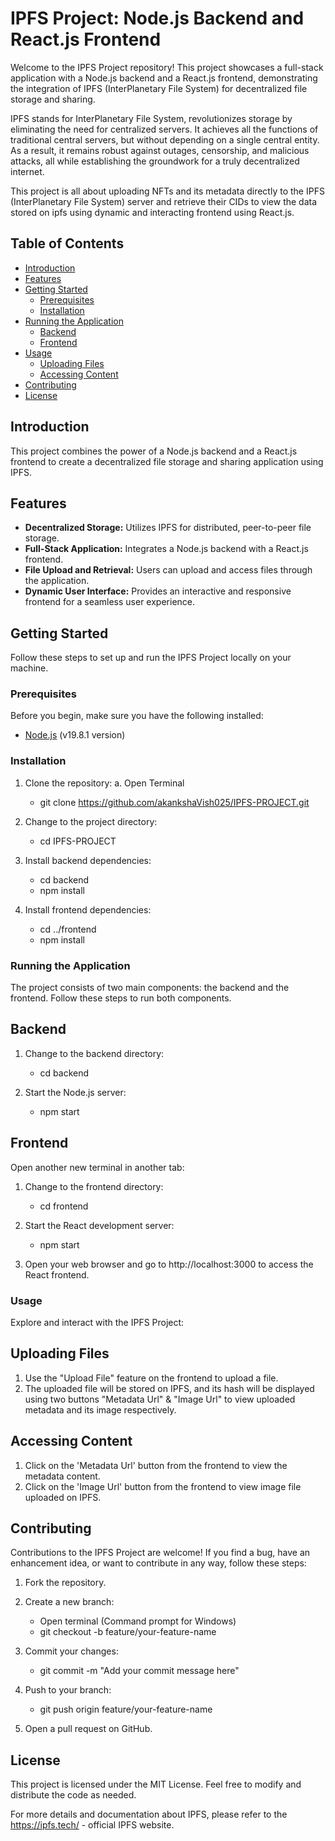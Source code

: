 # IPFS Project: Node.js Backend and React.js Frontend

Welcome to the IPFS Project repository! This project showcases a full-stack application with a Node.js backend and a React.js frontend, demonstrating the integration of IPFS (InterPlanetary File System) for decentralized file storage and sharing.

IPFS stands for InterPlanetary File System, revolutionizes storage by eliminating the need for centralized servers. It achieves all the functions of traditional central servers, but without depending on a single central entity. As a result, it remains robust against outages, censorship, and malicious attacks, all while establishing the groundwork for a truly decentralized internet.

This project is all about uploading NFTs and its metadata directly to the IPFS (InterPlanetary File System) server and retrieve their CIDs to view the data stored on ipfs using dynamic and interacting frontend using React.js.

## Table of Contents

- [Introduction](#introduction)
- [Features](#features)
- [Getting Started](#getting-started)
  - [Prerequisites](#prerequisites)
  - [Installation](#installation)
- [Running the Application](#running-the-application)
  - [Backend](#backend)
  - [Frontend](#frontend)
- [Usage](#usage)
  - [Uploading Files](#uploading-files)
  - [Accessing Content](#accessing-content)
- [Contributing](#contributing)
- [License](#license)

## Introduction

This project combines the power of a Node.js backend and a React.js frontend to create a decentralized file storage and sharing application using IPFS.

## Features

- **Decentralized Storage:** Utilizes IPFS for distributed, peer-to-peer file storage.
- **Full-Stack Application:** Integrates a Node.js backend with a React.js frontend.
- **File Upload and Retrieval:** Users can upload and access files through the application.
- **Dynamic User Interface:** Provides an interactive and responsive frontend for a seamless user experience.

## Getting Started

Follow these steps to set up and run the IPFS Project locally on your machine.

### Prerequisites

Before you begin, make sure you have the following installed:

- [Node.js](https://nodejs.org) (v19.8.1 version)

### Installation

1. Clone the repository:
   a. Open Terminal
    - git clone https://github.com/akankshaVish025/IPFS-PROJECT.git
      
2. Change to the project directory:
   - cd IPFS-PROJECT

3. Install backend dependencies:
   - cd backend
   - npm install

4. Install frontend dependencies:
   - cd ../frontend
   - npm install

### Running the Application

The project consists of two main components: the backend and the frontend. Follow these steps to run both components.

## Backend

1. Change to the backend directory:
   - cd backend

2. Start the Node.js server:
   - npm start

## Frontend

Open another new terminal in another tab:

1. Change to the frontend directory:
   - cd frontend

2. Start the React development server:
   - npm start

3. Open your web browser and go to http://localhost:3000 to access the React frontend.

### Usage

Explore and interact with the IPFS Project:

## Uploading Files

1. Use the "Upload File" feature on the frontend to upload a file.
2. The uploaded file will be stored on IPFS, and its hash will be displayed using two buttons "Metadata Url" & "Image Url" to view uploaded metadata and its image respectively.

## Accessing Content

1. Click on the 'Metadata Url' button from the frontend to view the metadata content.
2. Click on the 'Image Url' button from the frontend to view image file uploaded on IPFS.

## Contributing

Contributions to the IPFS Project are welcome! If you find a bug, have an enhancement idea, or want to contribute in any way, follow these steps:

1. Fork the repository.
   
2. Create a new branch:
   - Open terminal (Command prompt for Windows)
   - git checkout -b feature/your-feature-name
     
3. Commit your changes:
   - git commit -m "Add your commit message here"
     
4. Push to your branch:
   - git push origin feature/your-feature-name

5. Open a pull request on GitHub.

## License

This project is licensed under the MIT License. Feel free to modify and distribute the code as needed.

For more details and documentation about IPFS, please refer to the https://ipfs.tech/ - official IPFS website.
     
  
   

